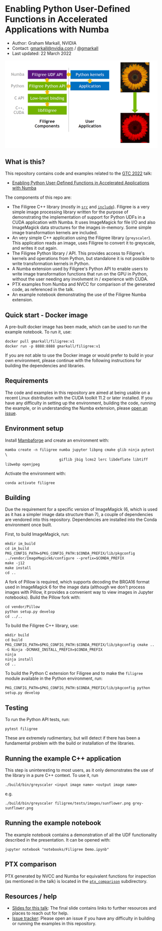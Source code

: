 # Enabling Python User-Defined Functions in Accelerated Applications with Numba

* Author: Graham Markall, NVIDIA
* Contact: [gmarkall@nvidia.com](mailto:gmarkall@nvidia.com) /
  [@gmarkall](https://twitter.com/gmarkall)
* Last updated: 22 March 2022

![Filigree architecture and example transformation](images/filigree-header.png)


## What is this?

This repository contains code and examples related to the [GTC
2022](https://www.nvidia.com/gtc/) talk:

* [Enabling Python User-Defined Functions in Accelerated Applications with
  Numba](https://www.nvidia.com/gtc/session-catalog/?tab.scheduledorondemand=1583520458947001NJiE#/session/16339878397050012ADx)

The components of this repo are:

- The Filigree C++ library (mostly in [`src`](src) and [`include`](include)).
  Filigree is a very simple image processing library written for the purpose of
  demonstrating the implementation of support for Python UDFs in a CUDA
  application with Numba. It uses ImageMagick for file I/O and also ImageMagick
  data structures for the images in-memory. Some simple image transformation
  kernels are included.
- An very simple C++ application using the Filigree library (`greyscaler`). This
  application reads an image, uses Filigree to convert it to greyscale, and
  writes it out again.
- The Filigree Python library / API. This provides access to Filigree's kernels
  and operations from Python, but standalone it is not possible to write
  transformation kernels in Python.
- A Numba extension used by Filigree's Python API to enable users to write image
  transformation functions that run on the GPU in Python, without the user
  needing any involvment in / experience with CUDA.
- PTX examples from Numba and NVCC for comparison of the generated code, as
  referenced in the talk.
- An example notebook demonstrating the use of the Filigree Numba extension.

## Quick start - Docker image

A pre-built docker image has been made, which can be used to run the example
notebook. To run it, use:

```
docker pull gmarkall/filigree:v1
docker run -p 8888:8888 gmarkall/filigree:v1
```

If you are not able to use the Docker image or would prefer to build in your
own environment, please continue with the following instructions for building
the dependencies and libraries.


## Requirements

The code and examples in this repository are aimed at being usable on a recent
Linux distribution with the CUDA toolkit 11.2 or later installed. If you have
any difficulty in setting up the environment, building the code, running the
example, or in understanding the Numba extension, please [open an
issue](https://github.com/gmarkall/numba-accelerated-udfs/issues).


## Environment setup

Install [Mambaforge](https://github.com/conda-forge/miniforge) and create an
environment with:

```
mamba create -n filigree numba jupyter libpng cmake glib ninja pytest \
                         giflib jbig lcms2 lerc libdeflate libtiff libwebp openjpeg
```

Activate the environment with:

```
conda activate filigree
```

## Building

Due the requirement for a specific version of ImageMagick (6, which is used as
it has a simpler image data structure than 7), a couple of dependencies are
vendored into this repository. Dependencies are installed into the Conda
environment once built.


First, to build ImageMagick, run:

```
mkdir im_build
cd im_build
PKG_CONFIG_PATH=$PKG_CONFIG_PATH:$CONDA_PREFIX/lib/pkgconfig ../vendor/ImageMagick6/configure --prefix=$CONDA_PREFIX
make -j12
make install
cd ..
```

A fork of Pillow is required, which supports decoding the BRGA16 format used in
ImageMagick 6 for the image data (although we don't process images with Pillow,
it provides a convenient way to view images in Jupyter notebooks). Build the
Pillow fork with:

```
cd vendor/Pillow
python setup.py develop
cd ../..
```

To build the Filigree C++ library, use:

```
mkdir build
cd build
PKG_CONFIG_PATH=$PKG_CONFIG_PATH:$CONDA_PREFIX/lib/pkgconfig cmake .. -G Ninja -DCMAKE_INSTALL_PREFIX=$CONDA_PREFIX
ninja
ninja install
cd ..
```

To build the Python C extension for Filigree and to make the `filigree` module
available in the Python environment, run:

```
PKG_CONFIG_PATH=$PKG_CONFIG_PATH:$CONDA_PREFIX/lib/pkgconfig python setup.py develop
```


## Testing

To run the Python API tests, run:

```
pytest filigree
```

These are extremely rudimentary, but will detect if there has been a fundamental
problem with the build or installation of the libraries.

## Running the example C++ application

This step is uninteresting to most users, as it only demonstrates the use of the
library in a pure C++ context. To use it, run

```
./build/bin/greyscaler <input image name> <output image name>
```

e.g.

```
./build/bin/greyscaler filigree/tests/images/sunflower.png grey-sunflower.png
```


## Running the example notebook

The example notebook contains a demonstration of all the UDF functionality
described in the presentation. It can be opened with:

```
jupyter notebook "notebooks/Filigree Demo.ipynb"
```


## PTX comparison

PTX generated by NVCC and Numba for equivalent functions for inspection (as
mentioned in the talk) is located in the [`ptx_comparison`](ptx_comparison)
subdirectory. 


## Resources / help

* [Slides for this talk](slides.pdf): The final slide contains links to further
  resources and places to reach out for help.
* [Issue tracker](https://github.com/gmarkall/numba-accelerated-udfs/issues):
  Please open an issue if you have any difficulty in building or running the
  examples in this repository.
